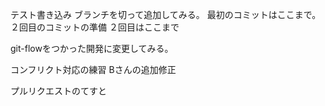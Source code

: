 テスト書き込み
ブランチを切って追加してみる。
最初のコミットはここまで。
２回目のコミットの準備
２回目はここまで

git-flowをつかった開発に変更してみる。

コンフリクト対応の練習
Bさんの追加修正

プルリクエストのてすと